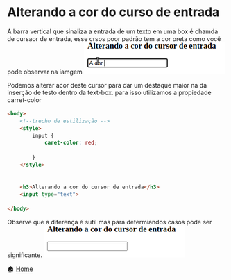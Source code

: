 # Alterando a cor do curso de entrada 
A barra vertical que sinaliza a entrada de um texto em uma box é chamda de cursaor de entrada, esse crsos poor padrão tem a cor preta como você pode observar na iamgem
![Cursor Padrão](https://github.com/Evaldo-comp/CSS-Tutoriais/blob/main/Input%20cursor/cursor_padrao.gif)

Podemos alterar acor deste cursor para dar um destaque maior na da inserção de testo dentro da text-box. para isso utilizamos a propiedade carret-color
```html
<body>
    <!--trecho de estilização -->
    <style>
        input {
            caret-color: red;
            
        }
    </style>


    <h3>Alterando a cor do cursor de entrada</h3>
    <input type="text">
    
</body>
```

Observe que a diferença é sutil mas para determiandos casos pode ser significante.
![Cursor Alterado](https://github.com/Evaldo-comp/CSS-Tutoriais/blob/main/Input%20cursor/red-cursor.gif)

 :house: [Home](https://github.com/Evaldo-comp/CSS-Tutoriais/blob/main/README.md)  
